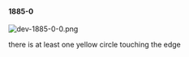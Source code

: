 #### 1885-0
![dev-1885-0-0.png](https://github.com/lil-lab/nlvr/raw/master/nlvr/dev/images/4/dev-1885-0-0.png "dev-1885-0-0.png")

there is at least one yellow circle touching the edge